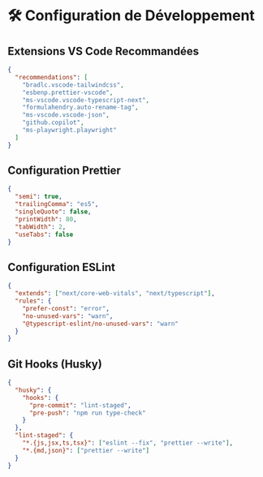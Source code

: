 # 🛠 Configuration de Développement

## Extensions VS Code Recommandées

```json
{
  "recommendations": [
    "bradlc.vscode-tailwindcss",
    "esbenp.prettier-vscode",
    "ms-vscode.vscode-typescript-next",
    "formulahendry.auto-rename-tag",
    "ms-vscode.vscode-json",
    "github.copilot",
    "ms-playwright.playwright"
  ]
}
```

## Configuration Prettier

```json
{
  "semi": true,
  "trailingComma": "es5",
  "singleQuote": false,
  "printWidth": 80,
  "tabWidth": 2,
  "useTabs": false
}
```

## Configuration ESLint

```json
{
  "extends": ["next/core-web-vitals", "next/typescript"],
  "rules": {
    "prefer-const": "error",
    "no-unused-vars": "warn",
    "@typescript-eslint/no-unused-vars": "warn"
  }
}
```

## Git Hooks (Husky)

```json
{
  "husky": {
    "hooks": {
      "pre-commit": "lint-staged",
      "pre-push": "npm run type-check"
    }
  },
  "lint-staged": {
    "*.{js,jsx,ts,tsx}": ["eslint --fix", "prettier --write"],
    "*.{md,json}": ["prettier --write"]
  }
}
```
